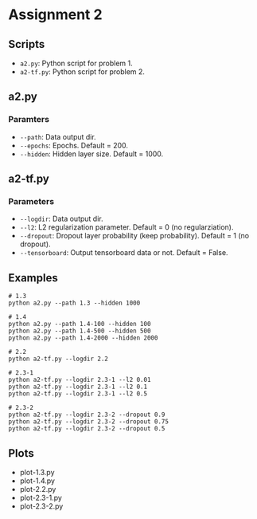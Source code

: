 Assignment 2
===============

## Scripts

- `a2.py`: Python script for problem 1.
- `a2-tf.py`: Python script for problem 2.

## a2.py

### Paramters

- `--path`: Data output dir.
- `--epochs`: Epochs. Default = 200.
- `--hidden`: Hidden layer size. Default = 1000.

## a2-tf.py

### Parameters

- `--logdir`: Data output dir.
- `--l2`: L2 regularization parameter. Default = 0 (no regularziation).
- `--dropout`: Dropout layer probability (keep probability). Default = 1 (no dropout).
- `--tensorboard`: Output tensorboard data or not. Default = False. 

## Examples

```
# 1.3
python a2.py --path 1.3 --hidden 1000

# 1.4
python a2.py --path 1.4-100 --hidden 100
python a2.py --path 1.4-500 --hidden 500
python a2.py --path 1.4-2000 --hidden 2000

# 2.2
python a2-tf.py --logdir 2.2

# 2.3-1
python a2-tf.py --logdir 2.3-1 --l2 0.01
python a2-tf.py --logdir 2.3-1 --l2 0.1
python a2-tf.py --logdir 2.3-1 --l2 0.5

# 2.3-2
python a2-tf.py --logdir 2.3-2 --dropout 0.9
python a2-tf.py --logdir 2.3-2 --dropout 0.75
python a2-tf.py --logdir 2.3-2 --dropout 0.5
```

## Plots

- plot-1.3.py
- plot-1.4.py
- plot-2.2.py
- plot-2.3-1.py
- plot-2.3-2.py
